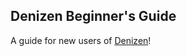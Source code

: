 Denizen Beginner's Guide
------------------------

A guide for new users of [Denizen](https://www.spigotmc.org/resources/denizen.21039/)!

